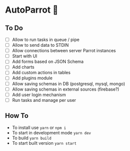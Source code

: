 # AutoParrot 🦜

## To Do
- [ ] Allow to run tasks in queue / pipe
- [ ] Allow to send data to STDIN
- [ ] Allow connections between server Parrot instances
- [ ] Start with UI
- [ ] Add forms based on JSON Schema
- [ ] Add charts
- [ ] Add custom actions in tables
- [ ] Add plugins module
- [ ] Allow saving schemas in DB (postgresql, mysql, mongo)
- [ ] Allow saving schemas in external sources (firebase?)
- [ ] Add user login mechanism
- [ ] Run tasks and manage per user

## How To
- To install use `yarn` or `npm i`
- To start in development mode `yarn dev`
- To build `yarn build`
- To start built version `yarn start`
